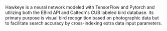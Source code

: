 Hawkeye is a neural network modeled with TensorFlow and Pytorch and utilizing both the EBird API and Caltech's CUB labeled bird database. Its primary purpose is visual bird recognition based on photographic data but to facilitate search accuracy by cross-indexing extra data input parameters.